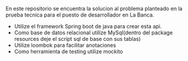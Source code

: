 En este repositorio se encuentra la solucion al problema planteado en la prueba tecnica para el puesto de desarrollador en La Banca.

- Utilize el framework Spring boot de java para crear esta api.
- Como base de datos relacional utilize MySql(dentro del package resources deje el script sql de base con sus tablas)
- Utilize loombok para facilitar anotaciones
- Como herramienta de testing utilize mockito
